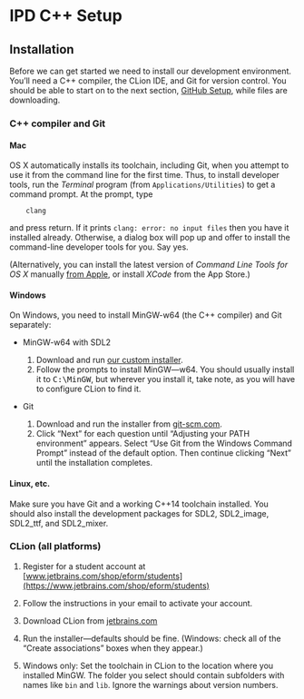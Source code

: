 # IPD C++ Setup

## Installation

Before we can get started we need to install our development environment. You’ll need a C++ compiler, the CLion IDE, and Git for version control. You should be able to start on to the next section, [GitHub Setup](#github-setup), while files are downloading.

### C++ compiler and Git

#### Mac

OS X automatically installs its toolchain, including Git, when you attempt to use it from the command line for the first time. Thus, to install developer tools, run the *Terminal* program (from `Applications/Utilities`) to get a command prompt. At the prompt, type

```
    clang
```

and press return. If it prints `clang: error: no input files` then you have it installed already. Otherwise, a dialog box will pop up and offer to install the command-line developer tools for you. Say yes.

(Alternatively, you can install the latest version of *Command Line Tools for OS X* manually [from Apple](https://developer.apple.com/downloads/), or install *XCode* from the App Store.)

#### Windows

On Windows, you need to install MinGW-w64 (the C++ compiler) and Git separately:

  - MinGW-w64 with SDL2

    1.  Download and run [our custom installer](https://users.eecs.northwestern.edu/~jesse/course/ipd/MinGW-SDL2.exe).
    2.  Follow the prompts to install MinGW—w64. You should usually install it to <tt>C:\MinGW</tt>, but wherever you install it, take note, as you will have to configure CLion to find it.

  - Git

    1.  Download and run the installer from [git-scm.com](https://git-scm.com/download/win).
    2.  Click “Next” for each question until “Adjusting your PATH environment” appears. Select “Use Git from the Windows Command Prompt” instead of the default option. Then continue clicking “Next” until the installation completes.

#### Linux, etc.

Make sure you have Git and a working C++14 toolchain installed. You
should also install the development packages for SDL2, SDL2_image,
SDL2_ttf, and SDL2_mixer.

### CLion (all platforms)

1.  Register for a student account at [www.jetbrains.com/shop/eform/students](https://www.jetbrains.com/shop/eform/students)

2.  Follow the instructions in your email to activate your account.

3.  Download CLion from [jetbrains.com](https://www.jetbrains.com/clion/download)

4.  Run the installer—defaults should be fine. (Windows: check all of the “Create associations” boxes when they appear.)

5.  Windows only: Set the toolchain in CLion to the location where you installed MinGW. The folder you select should contain subfolders with names like `bin` and `lib`. Ignore the warnings about version numbers.

